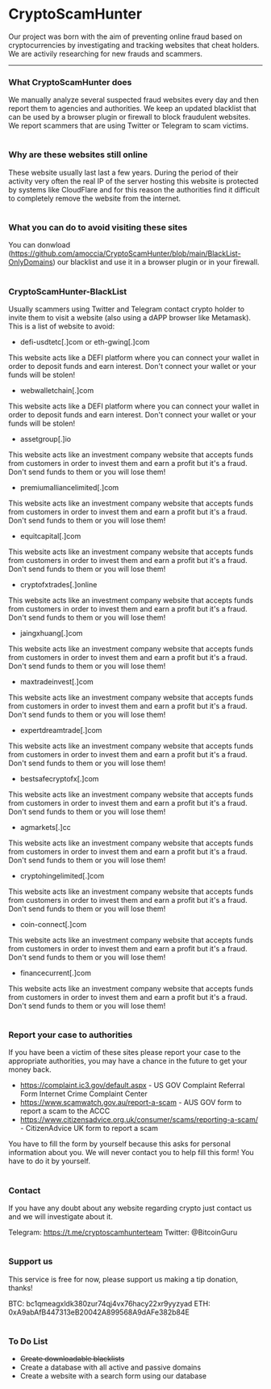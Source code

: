 # CryptoScamHunter

Our project was born with the aim of preventing online fraud based on cryptocurrencies by investigating and tracking websites that cheat holders.
We are activily researching for new frauds and scammers.

---

### What CryptoScamHunter does

We manually analyze several suspected fraud websites every day and then report them to agencies and authorities.
We keep an updated blacklist that can be used by a browser plugin or firewall to block fraudulent websites.
We report scammers that are using Twitter or Telegram to scam victims.
#

### Why are these websites still online

These website usually last last a few years. During the period of their activity very often the real IP of the server hosting this website is protected by systems like CloudFlare and for this reason the authorities find it difficult to completely remove the website from the internet.
#

### What you can do to avoid visiting these sites

You can donwload (https://github.com/amoccia/CryptoScamHunter/blob/main/BlackList-OnlyDomains) our blacklist and use it in a browser plugin or in your firewall. 
#

### CryptoScamHunter-BlackList

Usually scammers using Twitter and Telegram contact crypto holder to invite them to visit a website (also using a dAPP browser like Metamask).
This is a list of website to avoid:

* defi-usdtetc[.]com or eth-gwing[.]com

This website acts like a DEFI platform where you can connect your wallet in order to deposit funds and earn interest. Don't connect your wallet or your funds will be stolen! 


* webwalletchain[.]com

This website acts like a DEFI platform where you can connect your wallet in order to deposit funds and earn interest. Don't connect your wallet or your funds will be stolen! 


* assetgroup[.]io

This website acts like an investment company website that accepts funds from customers in order to invest them and earn a profit but it's a fraud. Don't send funds to them or you will lose them!


* premiumalliancelimited[.]com

This website acts like an investment company website that accepts funds from customers in order to invest them and earn a profit but it's a fraud. Don't send funds to them or you will lose them!


* equitcapital[.]com

This website acts like an investment company website that accepts funds from customers in order to invest them and earn a profit but it's a fraud. Don't send funds to them or you will lose them!


* cryptofxtrades[.]online

This website acts like an investment company website that accepts funds from customers in order to invest them and earn a profit but it's a fraud. Don't send funds to them or you will lose them!


* jaingxhuang[.]com

This website acts like an investment company website that accepts funds from customers in order to invest them and earn a profit but it's a fraud. Don't send funds to them or you will lose them!

* maxtradeinvest[.]com

This website acts like an investment company website that accepts funds from customers in order to invest them and earn a profit but it's a fraud. Don't send funds to them or you will lose them!


* expertdreamtrade[.]com

This website acts like an investment company website that accepts funds from customers in order to invest them and earn a profit but it's a fraud. Don't send funds to them or you will lose them!

* bestsafecryptofx[.]com

This website acts like an investment company website that accepts funds from customers in order to invest them and earn a profit but it's a fraud. Don't send funds to them or you will lose them!


* agmarkets[.]cc

This website acts like an investment company website that accepts funds from customers in order to invest them and earn a profit but it's a fraud. Don't send funds to them or you will lose them!


* cryptohingelimited[.]com

This website acts like an investment company website that accepts funds from customers in order to invest them and earn a profit but it's a fraud. Don't send funds to them or you will lose them!


* coin-connect[.]com

This website acts like an investment company website that accepts funds from customers in order to invest them and earn a profit but it's a fraud. Don't send funds to them or you will lose them!


* financecurrent[.]com

This website acts like an investment company website that accepts funds from customers in order to invest them and earn a profit but it's a fraud. Don't send funds to them or you will lose them!

#

### Report your case to authorities

If you have been a victim of these sites please report your case to the appropriate authorities, you may have a chance in the future to get your money back.

* https://complaint.ic3.gov/default.aspx - US GOV Complaint Referral Form Internet Crime Complaint Center
* https://www.scamwatch.gov.au/report-a-scam - AUS GOV form to report a scam to the ACCC
* https://www.citizensadvice.org.uk/consumer/scams/reporting-a-scam/ - CitizenAdvice UK form to report a scam

You have to fill the form by yourself because this asks for personal information about you.
We will never contact you to help fill this form! You have to do it by yourself.

#

### Contact

If you have any doubt about any website regarding crypto just contact us and we will investigate about it.

Telegram: https://t.me/cryptoscamhunterteam
Twitter: @BitcoinGuru

#

### Support us

This service is free for now, please support us making a tip donation, thanks!

BTC: bc1qmeagxldk380zur74qj4vx76hacy22xr9yyzyad
ETH: 0xA9abAfB447313eB20042A899568A9dAFe382b84E

#


### To Do List

* ~~Create downloadable blacklists~~
* Create a database with all active and passive domains
* Create a website with a search form using our database

#
